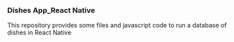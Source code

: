 ### Dishes App_React Native

This repository provides some files and javascript code to run a database of dishes in React Native


